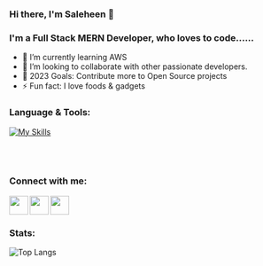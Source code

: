 ### Hi there, I'm Saleheen 👋

<!--
**STECHNO/stechno** is a ✨ _special_ ✨ repository because its `README.md` (this file) appears on your GitHub profile.
-->

### I'm a Full Stack MERN Developer, who loves to code......

- 🌱  I’m currently learning AWS
- 👯  I’m looking to collaborate with other passionate developers.
- 🥅  2023 Goals: Contribute more to Open Source projects
- ⚡  Fun fact: I love foods & gadgets

### Language & Tools:

[![My Skills](https://skillicons.dev/icons?i=vscode,html,css,scss,bootstrap,materialui,tailwind,js,react,next,redux,vite,electron,nodejs,express,postman,mongodb,firebase,git,github,aws,gcp)](https://skillicons.dev)

<br />
<br />


### Connect with me:

[<img src='https://cdn.jsdelivr.net/gh/devicons/devicon/icons/linkedin/linkedin-plain.svg'  width='34px' height="34px"  align="left" />][linkedin]
[<img src="https://cdn.jsdelivr.net/gh/devicons/devicon/icons/twitter/twitter-original.svg"  width='34px' height="34px" align="left" />][twitter]
[<img src="https://cdn.jsdelivr.net/gh/devicons/devicon/icons/facebook/facebook-plain.svg"  width='34px' height="34px" align="left" />][facebook]

<br />
<br />

### Stats:

![Top Langs](https://github-readme-stats.vercel.app/api/top-langs/?username=STECHNO&layout=compact)


[linkedin]: https://www.linkedin.com/in/saleheen-noor/
[twitter]: https://twitter.com/isaleheen
[facebook]: https://www.facebook.com/saleheen.noor/
[portfolio]: https://saleheennoor.com
